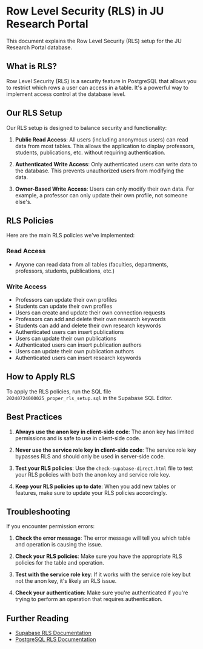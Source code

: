 # Row Level Security (RLS) in JU Research Portal

This document explains the Row Level Security (RLS) setup for the JU Research Portal database.

## What is RLS?

Row Level Security (RLS) is a security feature in PostgreSQL that allows you to restrict which rows a user can access in a table. It's a powerful way to implement access control at the database level.

## Our RLS Setup

Our RLS setup is designed to balance security and functionality:

1. **Public Read Access**: All users (including anonymous users) can read data from most tables. This allows the application to display professors, students, publications, etc. without requiring authentication.

2. **Authenticated Write Access**: Only authenticated users can write data to the database. This prevents unauthorized users from modifying the data.

3. **Owner-Based Write Access**: Users can only modify their own data. For example, a professor can only update their own profile, not someone else's.

## RLS Policies

Here are the main RLS policies we've implemented:

### Read Access

- Anyone can read data from all tables (faculties, departments, professors, students, publications, etc.)

### Write Access

- Professors can update their own profiles
- Students can update their own profiles
- Users can create and update their own connection requests
- Professors can add and delete their own research keywords
- Students can add and delete their own research keywords
- Authenticated users can insert publications
- Users can update their own publications
- Authenticated users can insert publication authors
- Users can update their own publication authors
- Authenticated users can insert research keywords

## How to Apply RLS

To apply the RLS policies, run the SQL file `20240724000025_proper_rls_setup.sql` in the Supabase SQL Editor.

## Best Practices

1. **Always use the anon key in client-side code**: The anon key has limited permissions and is safe to use in client-side code.

2. **Never use the service role key in client-side code**: The service role key bypasses RLS and should only be used in server-side code.

3. **Test your RLS policies**: Use the `check-supabase-direct.html` file to test your RLS policies with both the anon key and service role key.

4. **Keep your RLS policies up to date**: When you add new tables or features, make sure to update your RLS policies accordingly.

## Troubleshooting

If you encounter permission errors:

1. **Check the error message**: The error message will tell you which table and operation is causing the issue.

2. **Check your RLS policies**: Make sure you have the appropriate RLS policies for the table and operation.

3. **Test with the service role key**: If it works with the service role key but not the anon key, it's likely an RLS issue.

4. **Check your authentication**: Make sure you're authenticated if you're trying to perform an operation that requires authentication.

## Further Reading

- [Supabase RLS Documentation](https://supabase.com/docs/guides/auth/row-level-security)
- [PostgreSQL RLS Documentation](https://www.postgresql.org/docs/current/ddl-rowsecurity.html) 